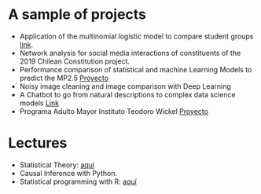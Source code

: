 <!-- Este código no se mostrará  <img style="float:left;" src="https://raw.githubusercontent.com/jelincovil/logos_images/main/icons8-python.svg" width="80"><img style="float:left;"
 src="https://raw.githubusercontent.com/jelincovil/logos_images/main/icons8-r-100.png" width="80"> <img style="float:left;"
src="https://raw.githubusercontent.com/jelincovil/logos_images/main/power_bi_logo.png" width="130"> <img style="float:left;"
 src="https://raw.githubusercontent.com/jelincovil/logos_images/main/github.svg" width="60"> <img style="float:left;"
 src="https://raw.githubusercontent.com/jelincovil/logos_images/main//icons8-youtube.svg" width="100"> <img style="float:left;"
 src="https://raw.githubusercontent.com/jelincovil/logos_images/main/icons8-spotify.svg" width="100">  -->

# **A sample of projects**

- Application of the multinomial logistic model to compare student groups [link](https://github.com/jelincovil/physical_activity_school_children/blob/main/README.md).
- Network analysis for social media interactions of constituents of the 2019 Chilean Constitution project.
- Performance comparison of statistical and machine Learning Models to predict the MP2.5 [Proyecto](https://github.com/jelincovil/ML_comparisson_mp2.5_Temuco/tree/main)
- Noisy image cleaning and image comparison with Deep Learning
- A Chatbot to go from natural descriptions to complex data science models [Link](https://github.com/jelincovil/Stat_Learning_ChatBot_V1)
- Programa Adulto Mayor Instituto Teodoro Wickel [Proyecto](https://github.com/jelincovil/evolucion_encuesta_calidad_vida_salud_nacional_chile/blob/main/estudios_teodoro_wickel_tco/README.md)  

# **Lectures**

- Statistical Theory:  [aquí](https://github.com/jelincovil/un_curso_teoria_estadistica)
- Causal Inference with Python.
- Statistical programming with R: [aquí](https://github.com/jelincovil/A_course_R_programming_2024)
